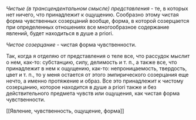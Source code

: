 _Чистые (в трансцендентальном смысле) представления_ - те, в которых нет ничего, что принадлежит к ощущению.
Сообразно этому чистая форма чувственных созерцаний вообще, форма, в которой созерцается при определенных отношениях все многообразное содержание явлений, будет находиться в душе а priori.

_Чистое созерцание_ - чистая форма чувственности.

Так, когда я отделяю от представления о теле все, что рассудок мыслит о нем, как-то: субстанцию, силу, делимость и т. п., а также все, что принадлежит в нем к ощущению, как-то: непроницаемость, твердость, цвет и т. п., то у меня остается от этого эмпирического созерцания еще нечто, а именно протяжение и образ. Все это принадлежит к чистому созерцанию, которое находится в душе а priori также и без действительного предмета чувств или ощущения, как чистая форма чувственности.

[[Явление, чувственность, ощущение, форма]]